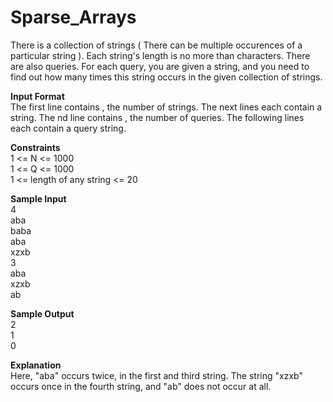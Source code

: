 # Sparse_Arrays
There is a collection of  strings ( There can be multiple occurences of a particular string ). Each string's length is no more than  characters. There are also  queries. For each query, you are given a string, and you need to find out how many times this string occurs in the given collection of  strings.

**Input Format**		              			
The first line contains , the number of strings.
The next  lines each contain a string.
The nd line contains , the number of queries.
The following  lines each contain a query string.

**Constraints**				          
1 <= N <= 1000                         
1 <= Q <= 1000                        
1 <= length of any string <= 20             
 
**Sample Input**			
4                        
aba                       
baba 			              
aba				            
xzxb			             
3			            
aba			            
xzxb			        
ab				          

**Sample Output**					              
2				             
1				            
0				              

**Explanation**					         
Here, "aba" occurs twice, in the first and third string. The string "xzxb" occurs once in the fourth string, and "ab" does not occur at all.

